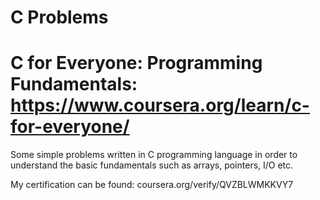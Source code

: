 # C Problems


# C for Everyone: Programming Fundamentals: https://www.coursera.org/learn/c-for-everyone/

Some simple problems written in C programming language in order to understand the basic fundamentals such as arrays, pointers, I/O etc.

My certification can be found: coursera.org/verify/QVZBLWMKKVY7